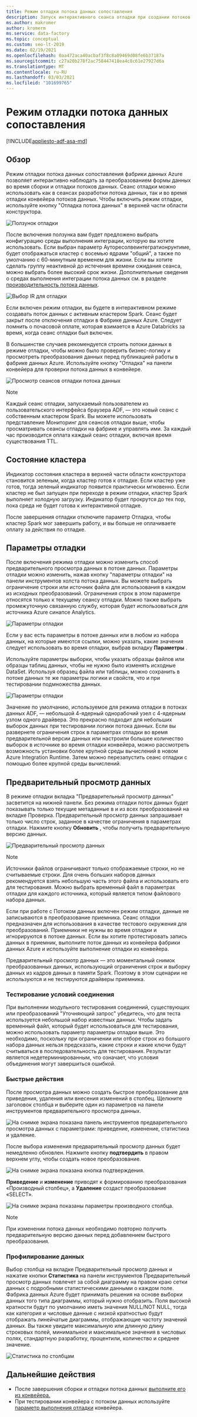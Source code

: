 ```yaml
---
title: Режим отладки потока данных сопоставления
description: Запуск интерактивного сеанса отладки при создании потоков данных
ms.author: makromer
author: kromerm
ms.service: data-factory
ms.topic: conceptual
ms.custom: seo-lt-2019
ms.date: 02/19/2021
ms.openlocfilehash: 0aa472aca40acbaf3f8c8a09469d08fe6b37187a
ms.sourcegitcommit: c27a20b278f2ac758447418ea4c8c61e27927d6a
ms.translationtype: MT
ms.contentlocale: ru-RU
ms.lasthandoff: 03/03/2021
ms.locfileid: "101699765"
---
```

# <a name="mapping-data-flow-debug-mode"></a>Режим отладки потока данных сопоставления

[!INCLUDE[appliesto-adf-asa-md](includes/appliesto-adf-asa-md.md)]

## <a name="overview"></a>Обзор

Режим отладки потока данных сопоставления фабрики данных Azure позволяет интерактивно наблюдать за преобразованием формы данных во время сборки и отладки потоков данных. Сеанс отладки можно использовать как в сеансах разработки потока данных, так и во время отладки конвейера потоков данных. Чтобы включить режим отладки, используйте кнопку "Отладка потока данных" в верхней части области конструктора.

![Ползунок отладки](media/data-flow/debugbutton.png "Ползунок отладки")

После включения ползунка вам будет предложено выбрать конфигурацию среды выполнения интеграции, которую вы хотите использовать. Если выбран параметр Ауторесолвеинтегратионрунтиме, будет отображаться кластер с восемью ядрами "общий", а также по умолчанию с 60-минутным временем для жизни. Если вы хотите сделать группу неактивной до истечения времени ожидания сеанса, можно выбрать более высокий срок жизни. Дополнительные сведения о средах выполнения интеграции потока данных см. в разделе [производительность потока данных](concepts-data-flow-performance.md#ir).

![Выбор IR для отладки](media/data-flow/debug-new-1.png "Выбор IR для отладки")

Если включен режим отладки, вы будете в интерактивном режиме создавать поток данных с активным кластером Spark. Сеанс будет закрыт после отключения отладки в Фабрике данных Azure. Следует помнить о почасовой оплате, которая взимается в Azure Databricks за время, когда сеанс отладки был включен.

В большинстве случаев рекомендуется строить потоки данных в режиме отладки, чтобы можно было проверить бизнес-логику и просмотреть преобразования данных перед публикацией работы в фабрике данных Azure. Используйте кнопку "Отладка" на панели конвейера для проверки потока данных в конвейере.

![Просмотр сеансов отладки потока данных](media/iterative-development-debugging/view-dataflow-debug-sessions.png)

> [!NOTE]
> Каждый сеанс отладки, запускаемый пользователем из пользовательского интерфейса браузера ADF, — это новый сеанс с собственным кластером Spark. Вы можете использовать представление Мониторинг для сеансов отладки выше, чтобы просматривать сеансы отладки на фабрике и управлять ими. За каждый час производится оплата каждый сеанс отладки, включая время существования TTL.

## <a name="cluster-status"></a>Состояние кластера

Индикатор состояния кластера в верхней части области конструктора становится зеленым, когда кластер готов к отладке. Если кластер уже готов, тогда зеленый индикатор появится практически мгновенно. Если кластер не был запущен при переходе в режим отладки, кластер Spark выполняет холодную загрузку. Индикатор будет прокрутся до тех пор, пока среда не будет готова к интерактивной отладке.

После завершения отладки отключите параметр Отладка, чтобы кластер Spark мог завершить работу, и вы больше не оплачиваете оплату за действия по отладке.

## <a name="debug-settings"></a>Параметры отладки

После включения режима отладки можно изменить способ предварительного просмотра данных в потоке данных. Параметры отладки можно изменить, нажав кнопку "параметры отладки" на панели инструментов холста потока данных. Вы можете выбрать ограничение строки или источник файла для использования в каждом из исходных преобразований. Ограничения строк в этом параметре относятся только к текущему сеансу отладки. Можно также выбрать промежуточную связанную службу, которая будет использоваться для источника Azure синапсе Analytics. 

![Параметры отладки](media/data-flow/debug-settings.png "Параметры отладки")

Если у вас есть параметры в потоке данных или в любом из набора данных, на которые имеются ссылки, можно указать, какие значения следует использовать во время отладки, выбрав вкладку **Параметры** .

Используйте параметры выборки, чтобы указать образцы файлов или образцы таблиц данных, чтобы не нужно было изменять исходные DataSet. Используя образец файла или таблицы, можно сохранить в потоке данных те же параметры логики и свойств, что и при тестировании подмножества данных.

![Параметры отладки](media/data-flow/debug-settings2.png "Параметры отладки")

Значение по умолчанию, используемое для режима отладки в потоках данных ADF, — небольшой 4-ядерный однорабочий узел с 4-ядерным узлом одного драйвера. Это прекрасно подходит для небольших выборок данных при тестировании логики потока данных. Если вы развернете ограничения строк в параметрах отладки во время предварительной версии данных или настроили большее количество выборок в источнике во время отладки конвейера, можно рассмотреть возможность установки более крупной среды вычислений в новом Azure Integration Runtime. Затем можно перезапустить сеанс отладки с помощью более крупной среды вычислений.

## <a name="data-preview"></a>Предварительный просмотр данных

В режиме отладки вкладка "Предварительный просмотр данных" засветится на нижней панели. Без режима отладки поток данных будет показывать только текущие метаданные в и из всех преобразований на вкладке Проверка. Предварительный просмотр данных запрашивает только число строк, заданное в качестве ограничения в параметрах отладки. Нажмите кнопку **Обновить** , чтобы получить предварительную версию данных.

![Предварительный просмотр данных](media/data-flow/datapreview.png "Предварительный просмотр данных")

> [!NOTE]
> Источники файлов ограничивают только отображаемые строки, но не считываемые строки. Для очень больших наборов данных рекомендуется взять небольшую часть этого файла и использовать его для тестирования. Можно выбрать временный файл в параметрах отладки для каждого источника, который является типом файлового набора данных.

Если при работе с Потоком данных включен режим отладки, данные не записываются в преобразование приемника. Сеанс отладки предназначен для использования в качестве тестового окружения для преобразований. Приемники не нужны во время отладки и игнорируются в потоке данных. Если вы хотите протестировать запись данных в приемник, выполните поток данных из конвейера фабрики данных Azure и используйте выполнение отладки из конвейера.

Предварительный просмотр данных — это моментальный снимок преобразованных данных, использующий ограничения строк и выборку данных из кадров данных в памяти Spark. Поэтому в этом сценарии не используются и не тестируются драйверы приемника.

### <a name="testing-join-conditions"></a>Тестирование условий соединения

При выполнении модульного тестирования соединений, существующих или преобразований "Уточняющий запрос" убедитесь, что для теста используется небольшой набор известных данных. Чтобы задать временный файл, который будет использоваться для тестирования, можно использовать параметр параметры отладки выше. Это необходимо, поскольку при ограничении или отборе строк из большого набора данных нельзя предсказать, какие строки и какие ключи будут считываться в последовательность для тестирования. Результат является недетерминированным, что означает, что условия объединения могут завершиться ошибкой.

### <a name="quick-actions"></a>Быстрые действия

После просмотра данных можно создать быстрое преобразование для приведения, удаления или внесения изменений в столбец. Щелкните заголовок столбца и выберите один из параметров на панели инструментов предварительного просмотра данных.

![На снимке экрана показана панель инструментов предварительного просмотра данных с параметрами: приведение, изменение, статистика и удаление.](media/data-flow/quick-actions1.png "Быстрые действия")

После выбора изменения предварительный просмотр данных будет немедленно обновлен. Нажмите кнопку **подтвердить** в правом верхнем углу, чтобы создать новое преобразование.

![На снимке экрана показана кнопка подтверждения.](media/data-flow/quick-actions2.png "Быстрые действия")

**Приведение** и **изменение** приводят к формированию преобразования «Производный столбец», а **Удаление** создаст преобразование «SELECT».

![На снимке экрана показаны параметры производного столбца.](media/data-flow/quick-actions3.png "Быстрые действия")

> [!NOTE]
> При изменении потока данных необходимо повторно получить предварительную версию данных перед добавлением быстрого преобразования.

### <a name="data-profiling"></a>Профилирование данных

Выбор столбца на вкладке Предварительный просмотр данных и нажатие кнопки **Статистика** на панели инструментов Предварительный просмотр данных повлечет за собой диаграмму на правом краю сетки данных с подробными статистическими данными о каждом поле. Фабрика данных Azure будет принимать решения на основе выборки данных того типа диаграммы, который нужно отобразить. Поля высокой кратности будут по умолчанию иметь значения NULL/NOT NULL, тогда как категория и числовые данные с низкой кратностью будут отображать линейчатые диаграммы, отображающие частоту значений данных. Вы также увидите максимальную или длинную длину строковых полей, минимальное и максимальное значения в числовых полях, стандартную разработку, процентили, количество и среднее значение.

![Статистика по столбцам](media/data-flow/stats.png "Статистика по столбцам")

## <a name="next-steps"></a>Дальнейшие действия

* После завершения сборки и отладки потока данных [выполните его из конвейера.](control-flow-execute-data-flow-activity.md)
* При тестировании конвейера с потоком данных используйте [параметр выполнения отладки](iterative-development-debugging.md) конвейера.
